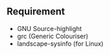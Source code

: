 Requirement
-----------

- GNU Source-highlight
- grc (Generic Colouriser)
- landscape-sysinfo (for Linux)

